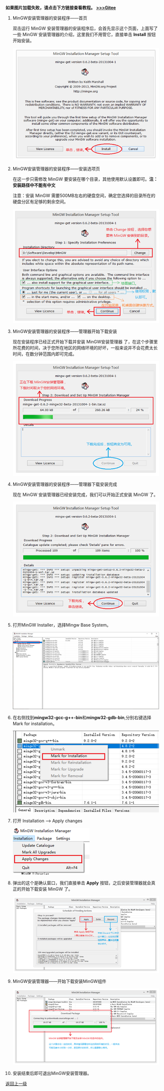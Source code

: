 **如果图片加载失败，请点击下方链接查看教程。**
**[>>>Gitee](https://gitee.com/benjiah/CDU20-CE)**

1. MinGW安装管理器的安装程序——首页

	双击运行 MinGW 安装管理器的安装程序后，会首先显示这个页面，上面写了一些 MinGW 安装管理器的介绍，这里我们不用管它，直接单击 **Install** 按钮开始安装。

	![5.MinGW安装管理器的安装程序——首页](data/img/MinGW_Installer_Installation_Guide_01.png)

2. MinGW安装管理器的安装程序——安装选项页

	在这一步只需修改 MinGW 要安装在哪个目录，其他使用默认设置即可。**注：安装路径中不能有中文**

	注意：安装 MinGW 需要500MB左右的硬盘空间，确定您选择的目录所在的硬盘分区有足够的剩余空间。

	![6.MinGW安装管理器的安装程序——安装选项页](data/img/MinGW_Installer_Installation_Guide_02.png)

3. MinGW安装管理器的安装程序——管理器开始下载安装

	现在安装程序已经正式开始下载并安装 MinGW安装管理器 了，在这个步骤里所花费的时间，决于您所在地区的网络环境的好坏，一般来说并不会花费太长时间，在数分钟范围内即可完成。

	![7.MinGW安装管理器的安装程序——管理器开始下载安装](data/img/MinGW_Installer_Installation_Guide_03.png)

4. MinGW安装管理器的安装程序——管理器下载安装完成

	现在 MinGW 安装管理器已经安装完成，我们可以开始正式安装 MinGW 了。

	![8.MinGW安装管理器的安装程序——管理器下载安装完成](data/img/MinGW_Installer_Installation_Guide_04.png)

5. 打开MinGW Installer，选择Mingw Base System。

	![](data/img/MinGW_Installer_Installation_Guide_05.png)

6. 在右侧找到**mingw32-gcc-g++-bin**和**mingw32-gdb-bin**,分别右键选择Mark for installation。

	![](data/img/MinGW_Installer_Installation_Guide_06.png)

7. 打开 Installation --> Apply changes

	![](data/img/MinGW_Installer_Installation_Guide_07.png)

8. 弹出的这个是确认窗口，我们直接单击 **Apply** 按钮，之后安装管理器就会真正的开始下载安装 MinGW 了。

	![16.MinGW安装管理器——确定安装](data/img/MinGW_Installer_Installation_Guide_08.png)

9. MinGW安装管理器——开始下载安装MinGW组件

	![17.MinGW安装管理器——开始下载安装MinGW组件](data/img/MinGW_Installer_Installation_Guide_09.png)

10. 安装结束后即可退出MinGW安装管理器。

[返回上一级](README.md)